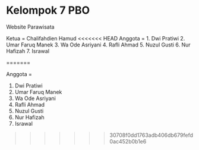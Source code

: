 # Kelompok 7 PBO

Website Parawisata 

Ketua = Chalifahdien Hamud
<<<<<<< HEAD
Anggota = 1. Dwi Pratiwi 
          2. Umar Faruq Manek 
          3. Wa Ode Asriyani
          4. Rafli Ahmad
          5. Nuzul Gusti
          6. Nur Hafizah
          7. Israwal
        
=======

Anggota = 
1. Dwi Pratiwi 
2. Umar Faruq Manek 
3. Wa Ode Asriyani
 4. Rafli Ahmad
5. Nuzul Gusti
6. Nur Hafizah 
7. Israwal
>>>>>>> 30708f0dd1763adb406db679fefd0ac452b0b1e6


